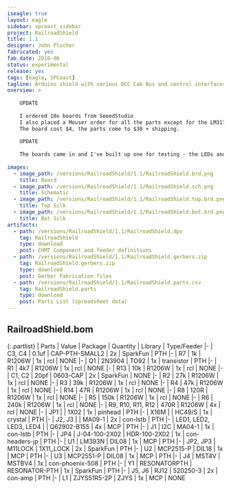 ```yaml
---
iseagle: true
layout: eagle
sidebar: spcoast_sidebar
project: RailroadShield
title: 1.1
designer: John Plocher
fabricated: yes
fab_date: 2010-06
status: experimental
release: yes
tags: [eagle, SPCoast]
tagline: Arduino shield with various DCC Cab Bus and control interfaces
overview: >
    
    UPDATE 
    
    I ordered 10x boards from SeeedStudio
    I also placed a Mouser order for all the parts except for the LM317LD, which nobody has in stock and the 'duino headers, which I order from SAMTEK
    The board cost $4, the parts come to $30 + shipping.
    
    UPDATE
    
    The boards came in and I've built up one for testing - the LEDs and Loconet parts work, and I'm trying to understand the openLCB code...
    
images:
  - image_path: /versions/RailroadShield/1.1/RailroadShield.brd.png
    title: Board
  - image_path: /versions/RailroadShield/1.1/RailroadShield.sch.png
    title: Schematic
  - image_path: /versions/RailroadShield/1.1/RailroadShield.top.brd.png
    title: Top Silk
  - image_path: /versions/RailroadShield/1.1/RailroadShield.bot.brd.png
    title: Bot Silk
artifacts:
  - path: /versions/RailroadShield/1.1/RailroadShield.dpv
    tag: RailroadShield
    type: download
    post: CHMT Component and feeder definitions
  - path: /versions/RailroadShield/1.1/RailroadShield.gerbers.zip
    tag: RailroadShield.gerbers.zip
    type: download
    post: Gerber Fabrication files
  - path: /versions/RailroadShield/1.1/RailroadShield.parts.csv
    tag: RailroadShield.parts
    type: download
    post: Parts List (spreadsheet data)
---
```


## RailroadShield.bom

{:.partlist}
| Parts | Value | Package | Quantity | Library | Type/Feeder
|-
| C3, C4 | 0.1uf | CAP-PTH-SMALL2 | 2x | SparkFun | PTH
|-
| R7 | 1k | R1206W | 1x | rcl | NONE
|-
| Q1 | 2N3904 | TO92 | 1x | transistor | PTH
|-
| R1 | 4k7 | R1206W | 1x | rcl | NONE
|-
| R13 | 10k | R1206W | 1x | rcl | NONE
|-
| C1, C2 | 20pf | 0603-CAP | 2x | SparkFun | NONE
|-
| R2 | 27k | R1206W | 1x | rcl | NONE
|-
| R3 | 39k | R1206W | 1x | rcl | NONE
|-
| R4 | 47k | R1206W | 1x | rcl | NONE
|-
| R14 | 47R | R1206W | 1x | rcl | NONE
|-
| R8 | 120R | R1206W | 1x | rcl | NONE
|-
| R5 | 150k | R1206W | 1x | rcl | NONE
|-
| R6 | 240k | R1206W | 1x | rcl | NONE
|-
| R9, R10, R11, R12 | 470R | R1206W | 4x | rcl | NONE
|-
| JP1 |  | 1X02 | 1x | pinhead | PTH
|-
| X16M |  | HC49/S | 1x | crystal | PTH
|-
| J2, J3 |  | MA09-1 | 2x | con-lstb | PTH
|-
| LED1, LED2, LED3, LED4 |  | Q62902-B155 | 4x | MCP | PTH
|-
| J1 | I2C | MA04-1 | 1x | con-lstb | PTH
|-
| JP4 | J-04-100-2X02 | HDR-100-2X02 | 1x | con-headers-jp | PTH
|-
| U1 | LM393N | DIL08 | 1x | MCP | PTH
|-
| JP2, JP3 | M11LOCK | 1X11_LOCK | 2x | SparkFun | PTH
|-
| U2 | MCP2515-P | DIL18 | 1x | MCP | PTH
|-
| U3 | MCP2551-P | DIL08 | 1x | MCP | PTH
|-
| J4 | MST4V | MSTBV4 | 1x | con-phoenix-508 | PTH
|-
| Y1 | RESONATORPTH | RESONATOR-PTH | 1x | SparkFun | PTH
|-
| J5, J6 | RJ12 | 520250-3 | 2x | con-amp | PTH
|-
| L1 | ZJYS51R5-2P | ZJYS | 1x | MCP | NONE

